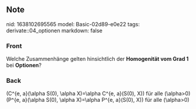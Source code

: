 ## Note
nid: 1638102695565
model: Basic-02d89-e0e22
tags: derivate::04_optionen
markdown: false

### Front
Welche Zusammenhänge gelten hinsichtlich der <b>Homogenität vom Grad 1</b> bei <b>Optionen</b>?

### Back
\(C^{e, a}(\alpha S(0), \alpha X)=\alpha C^{e, a}(S(0), X)\) für alle \(\alpha>0\)
\(P^{e, a}(\alpha S(0), \alpha X)=\alpha P^{e, a}(S(0), X)\) für alle \(\alpha>0\)
